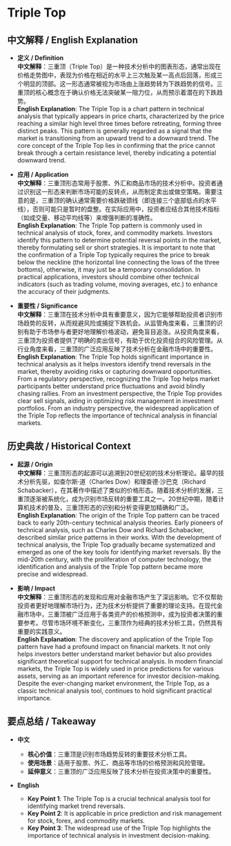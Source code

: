 # Triple Top

## 中文解释 / English Explanation

* **定义 / Definition**  
  **中文解释**：三重顶（Triple Top）是一种技术分析中的图表形态，通常出现在价格走势图中，表现为价格在相近的水平上三次触及某一高点后回落，形成三个明显的顶部。这一形态通常被视为市场由上涨趋势转为下跌趋势的信号。三重顶的核心概念在于确认价格无法突破某一阻力位，从而预示着潜在的下跌趋势。  
  **English Explanation**: The Triple Top is a chart pattern in technical analysis that typically appears in price charts, characterized by the price reaching a similar high level three times before retreating, forming three distinct peaks. This pattern is generally regarded as a signal that the market is transitioning from an upward trend to a downward trend. The core concept of the Triple Top lies in confirming that the price cannot break through a certain resistance level, thereby indicating a potential downward trend.

* **应用 / Application**  
  **中文解释**：三重顶形态常用于股票、外汇和商品市场的技术分析中。投资者通过识别这一形态来判断市场可能的反转点，从而制定卖出或做空策略。需要注意的是，三重顶的确认通常需要价格跌破颈线（即连接三个底部低点的水平线），否则可能只是暂时的盘整。在实际应用中，投资者应结合其他技术指标（如成交量、移动平均线等）来增强判断的准确性。  
  **English Explanation**: The Triple Top pattern is commonly used in technical analysis of stock, forex, and commodity markets. Investors identify this pattern to determine potential reversal points in the market, thereby formulating sell or short strategies. It is important to note that the confirmation of a Triple Top typically requires the price to break below the neckline (the horizontal line connecting the lows of the three bottoms), otherwise, it may just be a temporary consolidation. In practical applications, investors should combine other technical indicators (such as trading volume, moving averages, etc.) to enhance the accuracy of their judgments.

* **重要性 / Significance**  
  **中文解释**：三重顶在技术分析中具有重要意义，因为它能够帮助投资者识别市场趋势的反转，从而规避风险或捕捉下跌机会。从监管角度来看，三重顶的识别有助于市场参与者更好地理解价格波动，避免盲目追涨。从投资角度来看，三重顶为投资者提供了明确的卖出信号，有助于优化投资组合的风险管理。从行业角度来看，三重顶的广泛应用反映了技术分析在金融市场中的重要性。  
  **English Explanation**: The Triple Top holds significant importance in technical analysis as it helps investors identify trend reversals in the market, thereby avoiding risks or capturing downward opportunities. From a regulatory perspective, recognizing the Triple Top helps market participants better understand price fluctuations and avoid blindly chasing rallies. From an investment perspective, the Triple Top provides clear sell signals, aiding in optimizing risk management in investment portfolios. From an industry perspective, the widespread application of the Triple Top reflects the importance of technical analysis in financial markets.

## 历史典故 / Historical Context

* **起源 / Origin**  
  **中文解释**：三重顶形态的起源可以追溯到20世纪初的技术分析理论。最早的技术分析先驱，如查尔斯·道（Charles Dow）和理查德·沙巴克（Richard Schabacker），在其著作中描述了类似的价格形态。随着技术分析的发展，三重顶逐渐被系统化，成为识别市场反转的重要工具之一。20世纪中期，随着计算机技术的普及，三重顶形态的识别和分析变得更加精确和广泛。  
  **English Explanation**: The origin of the Triple Top pattern can be traced back to early 20th-century technical analysis theories. Early pioneers of technical analysis, such as Charles Dow and Richard Schabacker, described similar price patterns in their works. With the development of technical analysis, the Triple Top gradually became systematized and emerged as one of the key tools for identifying market reversals. By the mid-20th century, with the proliferation of computer technology, the identification and analysis of the Triple Top pattern became more precise and widespread.

* **影响 / Impact**  
  **中文解释**：三重顶形态的发现和应用对金融市场产生了深远影响。它不仅帮助投资者更好地理解市场行为，还为技术分析提供了重要的理论支持。在现代金融市场中，三重顶被广泛应用于各类资产的价格预测中，成为投资者决策的重要参考。尽管市场环境不断变化，三重顶作为经典的技术分析工具，仍然具有重要的实践意义。  
  **English Explanation**: The discovery and application of the Triple Top pattern have had a profound impact on financial markets. It not only helps investors better understand market behavior but also provides significant theoretical support for technical analysis. In modern financial markets, the Triple Top is widely used in price predictions for various assets, serving as an important reference for investor decision-making. Despite the ever-changing market environment, the Triple Top, as a classic technical analysis tool, continues to hold significant practical importance.

## 要点总结 / Takeaway

* **中文**  
  - **核心价值**：三重顶是识别市场趋势反转的重要技术分析工具。  
  - **使用场景**：适用于股票、外汇、商品等市场的价格预测和风险管理。  
  - **延伸意义**：三重顶的广泛应用反映了技术分析在投资决策中的重要性。

* **English**  
  - **Key Point 1**: The Triple Top is a crucial technical analysis tool for identifying market trend reversals.  
  - **Key Point 2**: It is applicable in price prediction and risk management for stock, forex, and commodity markets.  
  - **Key Point 3**: The widespread use of the Triple Top highlights the importance of technical analysis in investment decision-making.